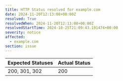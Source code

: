 ```yaml
---
title: HTTP Status resolved for example.com
date: 2024-11-20T12:13:08+00:00Z
resolved: True
resolvedWhen: 2024-11-20T12:13:08+00:00Z
resolvedStartTime: 2024-10-25T21:09:43.191474+00:00
severity: notice
affected:
  - example.com
section: issue
---
```


| Expected Statuses | Actual Status  |
|-------------------|----------------|
| 200, 301, 302 | 200 |
